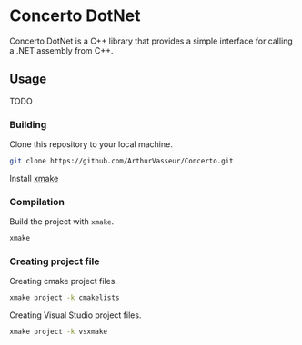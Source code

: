 # Concerto DotNet

Concerto DotNet is a C++ library that provides a simple interface for calling a .NET assembly from C++.

## Usage 

TODO

### Building

Clone this repository to your local machine.

```bash
git clone https://github.com/ArthurVasseur/Concerto.git
````

Install [xmake](https://xmake.io/#/)

### Compilation

Build the project with `xmake`.

```bash
xmake
```

### Creating project file
Creating cmake project files.

```bash
xmake project -k cmakelists
```

Creating Visual Studio project files.

```bash
xmake project -k vsxmake
```
